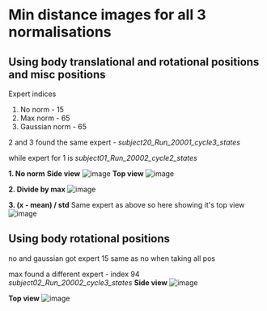 # Min distance images for all 3 normalisations

## Using body translational and rotational positions and misc positions

Expert indices
1. No norm - 15
2. Max norm - 65
3. Gaussian norm - 65

2 and 3 found the same expert - *subject20_Run_20001_cycle3_states*

while expert for 1 is *subject01_Run_20002_cycle2_states*

**1. No norm**
**Side view**
![image](https://user-images.githubusercontent.com/27682820/46909793-b0ca0700-cf55-11e8-816b-7053d1ff063b.png)
**Top view**
![image](https://user-images.githubusercontent.com/27682820/46911715-ec7ac600-cf81-11e8-803a-963e3a4faf94.png)

**2. Divide by max**
![image](https://user-images.githubusercontent.com/27682820/46909794-b7587e80-cf55-11e8-8029-3acf7669d682.png)

**3. (x - mean) / std** Same expert as above so here showing it's top view
![image](https://user-images.githubusercontent.com/27682820/46911706-91e16a00-cf81-11e8-9ae7-f34a49e7691d.png)

## Using body rotational positions

no and gaussian got expert 15 same as no when taking all pos

max found a different expert - index 94 *subject02_Run_20002_cycle3_states*
**Side view**
![image](https://user-images.githubusercontent.com/27682820/46911681-239ca780-cf81-11e8-89ef-1b21d4ce62f4.png)

**Top view**
![image](https://user-images.githubusercontent.com/27682820/46911700-74ac9b80-cf81-11e8-9df3-75bc6123d284.png)

